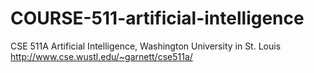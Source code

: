 # COURSE-511-artificial-intelligence
CSE 511A Artificial Intelligence, Washington University in St. Louis
http://www.cse.wustl.edu/~garnett/cse511a/